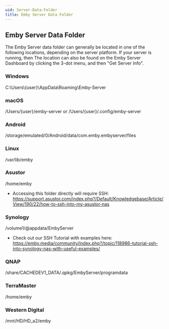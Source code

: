 ```yaml
---
uid: Server-Data-Folder
title: Emby Server Data Folder
---
```


## Emby Server Data Folder

The Emby Server data folder can generally be located in one of the following locations, depending on the server platform. If your server is running, then The location can also be found on the Emby Server Dashboard by clicking the 3-dot menu, and then "Get Server Info".



### Windows
C:\Users\\{user}\AppData\Roaming\Emby-Server

### macOS
/Users/{user}/emby-server or /Users/{user}/.config/emby-server

### Android
/storage/emulated/0/Android/data/com.emby.embyserver/files

### Linux
/var/lib/emby

### Asustor
/home/emby
  - Accessing this folder directly will require SSH: https://support.asustor.com/index.php?/Default/Knowledgebase/Article/View/190/22/how-to-ssh-into-my-asustor-nas

### Synology
/volume1/@appdata/EmbyServer
 - Check out our SSH Tutorial with examples here: https://emby.media/community/index.php?/topic/118986-tutorial-ssh-into-synology-nas-with-useful-examples/

### QNAP
/share/CACHEDEV1_DATA/.qpkg/EmbyServer/programdata

### TerraMaster
/home/emby

### Western Digital
/mnt/HD/HD_a2/emby
